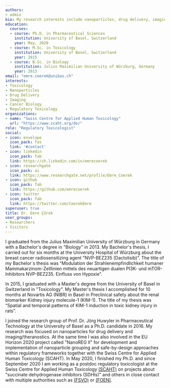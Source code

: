```yaml
---
authors:
- admin
bio: My research interests include nanoparticles, drug delivery, imaging, and toxicology.
education:
  courses:
  - course: Ph.D. in Pharmaceutical Sciences
    institution: University of Basel, Switzerland
    year: May, 2020
  - course: M.Sc. in Toxicology
    institution: University of Basel, Switzerland
    year: 2015
  - course: B.Sc. in Biology
    institution: Julius Maximilian University of Würzburg, Germany
    year: 2013
email: "emre.coerek@unibas.ch"
interests:
- Toxicology
- Nanoparticles
- Drug Delivery
- Imaging
- Cancer Biology
- Regulatory Toxicology
organizations:
- name: "Swiss Centre for Applied Human Toxicology"
  url: "https://www.scaht.org/de/"
role: "Regulatory Toxicologist"
social:
- icon: envelope
  icon_pack: fas
  link: '#contact'
- icon: linkedin
  icon_pack: fab
  link: https://ch.linkedin.com/in/emrecoerek
- icon: researchgate
  icon_pack: ai
  link: https://www.researchgate.net/profile/Emre_Coerek
- icon: github
  icon_pack: fab
  link: https://github.com/emrecoerek
- icon: twitter
  icon_pack: fab
  link: https://twitter.com/CoerekEmre
superuser: true
title: Dr. Emre Çörek
user_groups:
- Researchers
- Visitors
---
```


I graduated from the Julius Maximilian University of Würzburg in Germany with a Bachelor's degree in "Biology" in 2013. My Bachelor's thesis, I carried out for six months at the University Hospital of Würzburg about the breast cancer radiosensitizing agent "NVP-BEZ235 (Dactolisib)". The title of my Bachelor`s thesis was “Modulation der Strahlenempfindlichkeit humaner Mammakarzinom-Zelllinien mittels des neuartigen dualen PI3K- und mTOR-Inhibitors NVP-BEZ235. Einfluss von Hypoxie”.

In 2015, I graduated with a Master's degree from the University of Basel in Switzerland in "Toxicology". My Master's thesis I accomplished for 10 months at Novartis AG (NIBR) in Basel in Preclinical safety about the renal biomarker Kidney injury molecule-1 (KIM-1). The title of my thesis was “Spatial and temporal patterns of KIM-1 induction in toxic kidney injury in rats”.

I joined the research group of Prof. Dr. Jörg Huwyler in Pharmaceutical Technology at the University of Basel as a Ph.D. candidate in 2016. My research was focused on nanoparticles for drug delivery and imaging/theranostics. At the same time I was also involved in the EU Horizon 2020 project called "NanoREG II" for development and implementation of nanoparticle grouping and safe-by-design approaches within regulatory frameworks together with the Swiss Centre for Applied Human Toxicology (SCAHT). 
In May 2020, I finished my Ph.D. and since September 2020 I am working as a postdoc regulatory toxicologist at the Swiss Centre for Applied Human Toxicology [(SCAHT)](https://www.scaht.org/de/%C3%BCber-uns/team/dr-emre-%C3%A7%C3%B6rek/) on projects about "succinate dehydrogenase inhibitors (SDHIs)" and others in close contact with multiple authorities such as [(FSVO)](https://www.blv.admin.ch/blv/en/home.html) or [(FOEN)](https://www.bafu.admin.ch/bafu/en/home.html).
